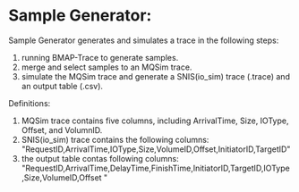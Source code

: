 # Sample Generator:

Sample Generator generates and simulates a trace in the following steps:
  
  1. running BMAP-Trace to generate samples.
  2. merge and select samples to an MQSim trace.
  3. simulate the MQSim trace and generate a SNIS(io_sim) trace (.trace) and an output table (.csv).

Definitions:

  1. MQSim trace contains five columns, including ArrivalTime, Size, IOType, Offset, and VolumnID.
  2. SNIS(io_sim) trace contains the following columns: 
  "RequestID,ArrivalTime,IOType,Size,VolumeID,Offset,InitiatorID,TargetID"
  3. the output table contas following columns:
  "RequestID,ArrivalTime,DelayTime,FinishTime,InitiatorID,TargetID,IOType,Size,VolumeID,Offset
"

